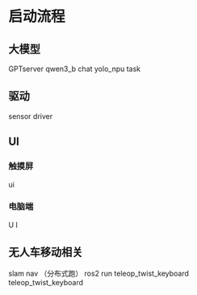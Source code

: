 # 启动流程
## 大模型
GPTserver qwen3_b
chat
yolo_npu
task
## 驱动
sensor
driver

## UI
### 触摸屏
ui

### 电脑端
U 
I

## 无人车移动相关
slam
nav （分布式跑）
ros2 run teleop_twist_keyboard teleop_twist_keyboard